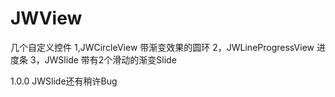 # JWView
几个自定义控件
1,JWCircleView
带渐变效果的圆环
2，JWLineProgressView
进度条
3，JWSlide
带有2个滑动的渐变Slide

1.0.0
JWSlide还有稍许Bug